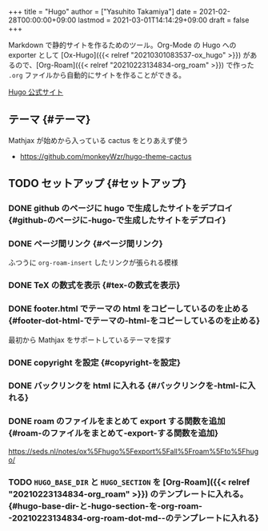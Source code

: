 +++
title = "Hugo"
author = ["Yasuhito Takamiya"]
date = 2021-02-28T00:00:00+09:00
lastmod = 2021-03-01T14:14:29+09:00
draft = false
+++

Markdown で静的サイトを作るためのツール。Org-Mode の Hugo への exporter として [Ox-Hugo]({{< relref "20210301083537-ox_hugo" >}}) があるので、[Org-Roam]({{< relref "20210223134834-org_roam" >}}) で作った `.org` ファイルから自動的にサイトを作ることができる。

[Hugo 公式サイト](https://gohugo.io/)


## テーマ {#テーマ}

Mathjax が始めから入っている cactus をとりあえず使う

-   <https://github.com/monkeyWzr/hugo-theme-cactus>


## <span class="org-todo todo TODO">TODO</span> セットアップ {#セットアップ}


### <span class="org-todo done DONE">DONE</span> github のページに hugo で生成したサイトをデプロイ {#github-のページに-hugo-で生成したサイトをデプロイ}


### <span class="org-todo done DONE">DONE</span> ページ間リンク {#ページ間リンク}

ふつうに `org-roam-insert` したリンクが張られる模様


### <span class="org-todo done DONE">DONE</span> TeX の数式を表示 {#tex-の数式を表示}


### <span class="org-todo done DONE">DONE</span> footer.html でテーマの html をコピーしているのを止める {#footer-dot-html-でテーマの-html-をコピーしているのを止める}

最初から Mathjax をサポートしているテーマを探す


### <span class="org-todo done DONE">DONE</span> copyright を設定 {#copyright-を設定}


### <span class="org-todo done DONE">DONE</span> バックリンクを html に入れる {#バックリンクを-html-に入れる}


### <span class="org-todo done DONE">DONE</span> roam のファイルをまとめて export する関数を追加 {#roam-のファイルをまとめて-export-する関数を追加}

<https://seds.nl/notes/ox%5Fhugo%5Fexport%5Fall%5Froam%5Fto%5Fhugo/>


### <span class="org-todo todo TODO">TODO</span> `HUGO_BASE_DIR` と `HUGO_SECTION` を [Org-Roam]({{< relref "20210223134834-org_roam" >}}) のテンプレートに入れる。 {#hugo-base-dir-と-hugo-section-を-org-roam--20210223134834-org-roam-dot-md--のテンプレートに入れる}
